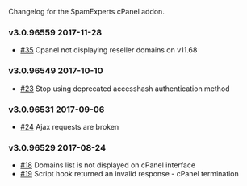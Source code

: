 Changelog for the SpamExperts cPanel addon. 

### v3.0.96559 2017-11-28

 - [#35](https://github.com/SpamExperts/cpanel-addon/issues/35) Cpanel not displaying reseller domains on v11.68

### v3.0.96549 2017-10-10

 - [#23](https://github.com/SpamExperts/cpanel-addon/issues/23) Stop using deprecated accesshash authentication method

### v3.0.96531 2017-09-06

 - [#24](https://github.com/SpamExperts/cpanel-addon/issues/24) Ajax requests are broken

### v3.0.96529 2017-08-24

 - [#18](https://github.com/SpamExperts/cpanel-addon/issues/18) Domains list is not displayed on cPanel interface
 - [#19](https://github.com/SpamExperts/cpanel-addon/issues/19) Script hook returned an invalid response - cPanel termination
